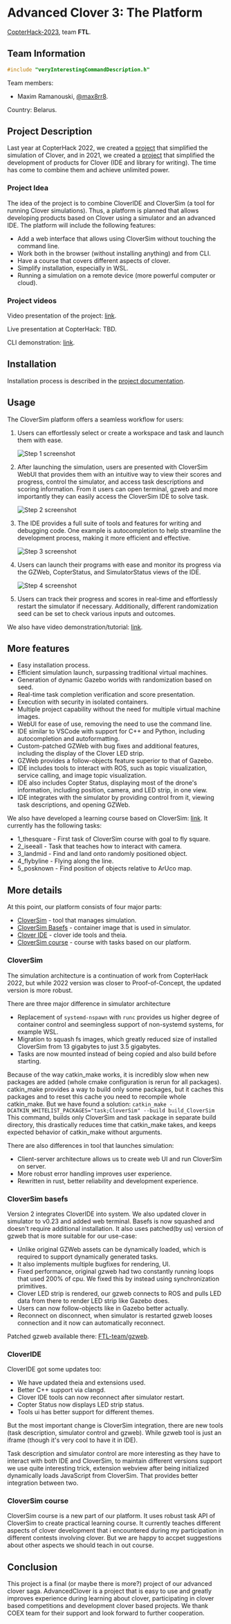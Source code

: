 # Advanced Clover 3: The Platform

[CopterHack-2023](copterhack2023.md), team **FTL**.

## Team Information

```cpp
#include "veryInterestingCommandDescription.h"
```

Team members:

- Maxim Ramanouski, [@max8rr8](https://t.me/max8rr8).

Country: Belarus.

## Project Description

Last year at CopterHack 2022, we created a [project](../ru/advanced_clover_simulator.html) that simplified the simulation of Clover, and in 2021, we created a [project](../ru/advanced_clover.html) that simplified the development of products for Clover (IDE and library for writing). The time has come to combine them and achieve unlimited power.

### Project Idea

The idea of the project is to combine CloverIDE and CloverSim (a tool for running Clover simulations). Thus, a platform is planned that allows developing products based on Clover using a simulator and an advanced IDE. The platform will include the following features:

- Add a web interface that allows using CloverSim without touching the command line.
- Work both in the browser (without installing anything) and from CLI.
- Have a course that covers different aspects of clover.
- Simplify installation, especially in WSL.
- Running a simulation on a remote device (more powerful computer or cloud).

### Project videos

Video presentation of the project: [link](https://www.youtube.com/watch?v=T4RU9sfxsSI).

Live presentation at CopterHack: TBD.

CLI demonstration: [link](https://www.youtube.com/watch?v=Ao-ukR58sSQ).

## Installation

Installation process is described in the [project documentation](https://ftl-team.github.io/clover_sim/#/?id=installation).

## Usage

The CloverSim platform offers a seamless workflow for users:

1. Users can effortlessly select or create a workspace and task and
   launch them with ease.

   ![Step 1 screenshot](../assets/ftl/acp_workflow1.png)

2. After launching the simulation, users are presented with CloverSim WebUI that
   provides them with an intuitive way to view their scores and progress,
   control the simulator, and access task descriptions and scoring information.
   From it users can open terminal, gzweb and more importantly they can easily
   access the CloverSim IDE to solve task.

   ![Step 2 screenshot](../assets/ftl/acp_workflow2.png)

3. The IDE provides a full suite of tools and features for writing and
   debugging code. One example is autocompletion to help streamline the
   development process, making it more efficient and effective.

   ![Step 3 screenshot](../assets/ftl/acp_workflow3.png)

4. Users can launch their programs with ease and monitor its progress via
   the GZWeb, CopterStatus, and SimulatorStatus views of the IDE.

   ![Step 4 screenshot](../assets/ftl/acp_workflow4.png)

5. Users can track their progress and scores in real-time and effortlessly
  restart the simulator if necessary. Additionally, different randomization
  seed can be set to check various inputs and outcomes.

We also have video demonstration/tutorial: [link](https://www.youtube.com/watch?v=aPOPHD3M3ZM).

## More features

- Easy installation process.
- Efficient simulation launch, surpassing traditional virtual machines.
- Generation of dynamic Gazebo worlds with randomization based on seed.
- Real-time task completion verification and score presentation.
- Execution with security in isolated containers.
- Multiple project capability without the need for multiple virtual machine images.
- WebUI for ease of use, removing the need to use the command line.
- IDE similar to VSCode with support for C++ and Python, including autocompletion and autoformatting.
- Custom-patched GZWeb with bug fixes and additional features, including the display of the Clover LED strip.
- GZWeb provides a follow-objects feature superior to that of Gazebo.
- IDE includes tools to interact with ROS, such as topic visualization, service calling, and image topic visualization.
- IDE also includes Copter Status, displaying most of the drone's information, including position, camera, and LED strip, in one view.
- IDE integrates with the simulator by providing control from it, viewing task descriptions, and opening GZWeb.

We also have developed a learning course based on CloverSim: [link](https://github.com/FTL-team/CloverSim_course). It currently has the following tasks:

- 1_thesquare - First task of CloverSim course with goal to fly square.
- 2_iseeall - Task that teaches how to interact with camera.
- 3_landmid - Find and land onto randomly positioned object.
- 4_flybyline - Flying along the line.
- 5_posknown - Find position of objects relative to ArUco map.

## More details

At this point, our platform consists of four major parts:

- [CloverSim](https://github.com/FTL-team/clover_sim) - tool that manages simulation.
- [CloverSim Basefs](https://github.com/FTL-team/clover_sim_basefs) - container image that is used in simulator.
- [Clover IDE](https://github.com/FTL-team/cloverIDE) - clover ide tools and theia.
- [CloverSim course](https://github.com/FTL-team/CloverSim_course) - course with tasks based on our platform.

### CloverSim

The simulation architecture is a continuation of work from CopterHack 2022, but while 2022 version was closer to Proof-of-Concept, the updated version is more robust.

There are three major difference in simulator architecture

- Replacement of `systemd-nspawn` with `runc` provides us higher degree of container control and seemingless support of non-systemd systems, for example WSL.
- Migration to squash fs images, which greatly reduced size of installed CloverSim from 13 gigabytes to just 3.5 gigabytes.
- Tasks are now mounted instead of being copied and also build before starting.

Because of the way catkin_make works, it is incredibly slow when new packages are added (whole cmake configuration is rerun for all packages). catkin_make provides a way to build only some packages, but it caches this packages and to reset this cache you need to recompile whole catkin_make. But we have found a solution: `catkin_make -DCATKIN_WHITELIST_PACKAGES="task;CloverSim" --build build_CloverSim` This command, builds only CloverSim and task package in separate build directory, this drastically reduces time that catkin_make takes, and keeps expected behavior of catkin_make without arguments.

There are also differences in tool that launches simulation:

- Client-server architecture allows us to create web UI and run CloverSim on server.
- More robust error handling improves user experience.
- Rewritten in rust, better reliability and development experience.

### CloverSim basefs

Version 2 integrates CloverIDE into system. We also updated clover in simulator to v0.23 and added web terminal. Basefs is now squashed and doesn't require additional installation. It also uses patched(by us) version of gzweb that is more suitable for our use-case:

- Unlike original GZWeb assets can be dynamically loaded, which is required to support dynamically generated tasks.
- It also implements multiple bugfixes for rendering, UI.
- Fixed performance, original gzweb had two constantly running loops that used 200% of cpu. We fixed this by instead using synchronization primitives.
- Clover LED strip is rendered, our gzweb connects to ROS and pulls LED data from there to render LED strip like Gazebo does.
- Users can now follow-objects like in Gazebo better actually.
- Reconnect on disconnect, when simulator is restarted gzweb looses connection and it now can automatically reconnect.

Patched gzweb available there: [FTL-team/gzweb](https://github.com/FTL-team/gzweb).

### CloverIDE

CloverIDE got some updates too:

- We have updated theia and extensions used.
- Better C++ support via clangd.
- Clover IDE tools can now reconnect after simulator restart.
- Copter Status now displays LED strip status.
- Tools ui has better support for different themes.

But the most important change is CloverSim integration, there are new tools (task description, simulator control and gzweb). While gzweb tool is just an iframe (though it's very cool to have it in IDE).

Task description and simulator control are more interesting as they have to interact with both IDE and CloverSim, to maintain different versions support we use quite interesting trick, extension webview after being initialized dynamically loads JavaScript from CloverSim. That provides better integration between two.

### CloverSim course

CloverSim course is a new part of our platform. It uses robust task API of CloverSim to create practical learning course. It currently teaches different aspects of clover development that i encountered during my participation in different contests involving clover. But we are happy to accpet suggestions about other aspects we should teach in out course.

## Conclusion

This project is a final (or maybe there is more?) project of our advanced clover saga. AdvancedClover is a project that is easy to use and greatly improves experience during learning about clover, participating in clover based competitions and development clover based projects. We thank COEX team for their support and look forward to further cooperation.
